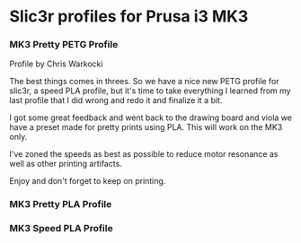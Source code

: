 # Slic3r profiles for Prusa i3 MK3

### MK3 Pretty PETG Profile
Profile by Chris Warkocki

The best things comes in threes. So we have a nice new PETG profile for slic3r, a speed PLA profile, but it's time to take everything I learned from my last profile that I did wrong and redo it and finalize it a bit.

I got some great feedback and went back to the drawing board and viola we have a preset made for pretty prints using PLA. This will work on the MK3 only.

I've zoned the speeds as best as possible to reduce motor resonance as well as other printing artifacts.

Enjoy and don't forget to keep on printing.
### MK3 Pretty PLA Profile

### MK3 Speed PLA Profile